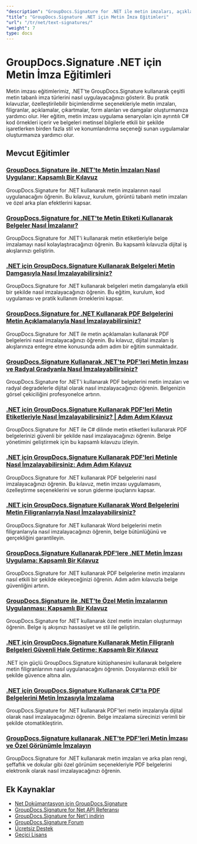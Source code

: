 ```yaml
---
"description": "GroupDocs.Signature for .NET ile metin imzaları, açıklamalar, filigranlar ve metin tabanlı belge işaretlemelerini uygulamaya yönelik adım adım eğitimler."
"title": "GroupDocs.Signature .NET için Metin İmza Eğitimleri"
"url": "/tr/net/text-signatures/"
"weight": 7
type: docs
---
```

# GroupDocs.Signature .NET için Metin İmza Eğitimleri

Metin imzası eğitimlerimiz, .NET'te GroupDocs.Signature kullanarak çeşitli metin tabanlı imza türlerini nasıl uygulayacağınızı gösterir. Bu pratik kılavuzlar, özelleştirilebilir biçimlendirme seçenekleriyle metin imzaları, filigranlar, açıklamalar, çıkartmalar, form alanları ve damgalar oluşturmanıza yardımcı olur. Her eğitim, metin imzası uygulama senaryoları için ayrıntılı C# kod örnekleri içerir ve belgeleri metinsel bilgilerle etkili bir şekilde işaretlerken birden fazla stil ve konumlandırma seçeneği sunan uygulamalar oluşturmanıza yardımcı olur.

## Mevcut Eğitimler

### [GroupDocs.Signature ile .NET'te Metin İmzaları Nasıl Uygulanır: Kapsamlı Bir Kılavuz](./master-text-signatures-dotnet-groupdocs-signature/)
GroupDocs.Signature for .NET kullanarak metin imzalarının nasıl uygulanacağını öğrenin. Bu kılavuz, kurulum, görüntü tabanlı metin imzaları ve özel arka plan efektlerini kapsar.

### [GroupDocs.Signature for .NET'te Metin Etiketi Kullanarak Belgeler Nasıl İmzalanır?](./sign-documents-text-sticker-groupdocs-signature-dotnet/)
GroupDocs.Signature for .NET'i kullanarak metin etiketleriyle belge imzalamayı nasıl kolaylaştıracağınızı öğrenin. Bu kapsamlı kılavuzla dijital iş akışlarınızı geliştirin.

### [.NET için GroupDocs.Signature Kullanarak Belgeleri Metin Damgasıyla Nasıl İmzalayabilirsiniz?](./sign-documents-text-stamp-groupdocs-signature-net/)
GroupDocs.Signature for .NET kullanarak belgeleri metin damgalarıyla etkili bir şekilde nasıl imzalayacağınızı öğrenin. Bu eğitim, kurulum, kod uygulaması ve pratik kullanım örneklerini kapsar.

### [GroupDocs.Signature for .NET Kullanarak PDF Belgelerini Metin Açıklamalarıyla Nasıl İmzalayabilirsiniz?](./sign-pdf-text-annotations-groupdocs-signature-net/)
GroupDocs.Signature for .NET ile metin açıklamaları kullanarak PDF belgelerini nasıl imzalayacağınızı öğrenin. Bu kılavuz, dijital imzaları iş akışlarınıza entegre etme konusunda adım adım bir eğitim sunmaktadır.

### [GroupDocs.Signature Kullanarak .NET'te PDF'leri Metin İmzası ve Radyal Gradyanla Nasıl İmzalayabilirsiniz?](./sign-pdf-text-radial-gradient-groupdocs-dotnet/)
GroupDocs.Signature for .NET'i kullanarak PDF belgelerini metin imzaları ve radyal degradelerle dijital olarak nasıl imzalayacağınızı öğrenin. Belgenizin görsel çekiciliğini profesyonelce artırın.

### [.NET için GroupDocs.Signature Kullanarak PDF'leri Metin Etiketleriyle Nasıl İmzalayabilirsiniz? | Adım Adım Kılavuz](./sign-pdfs-text-sticker-groupdocs-signature-net/)
GroupDocs.Signature for .NET ile C# dilinde metin etiketleri kullanarak PDF belgelerinizi güvenli bir şekilde nasıl imzalayacağınızı öğrenin. Belge yönetimini geliştirmek için bu kapsamlı kılavuzu izleyin.

### [.NET için GroupDocs.Signature Kullanarak PDF'leri Metinle Nasıl İmzalayabilirsiniz: Adım Adım Kılavuz](./sign-pdf-text-groupdocs-signature-net/)
GroupDocs.Signature for .NET kullanarak PDF belgelerini nasıl imzalayacağınızı öğrenin. Bu kılavuz, metin imzası uygulamasını, özelleştirme seçeneklerini ve sorun giderme ipuçlarını kapsar.

### [.NET için GroupDocs.Signature Kullanarak Word Belgelerini Metin Filigranlarıyla Nasıl İmzalayabilirsiniz?](./sign-word-documents-text-watermark-groupdocs-dotnet/)
GroupDocs.Signature for .NET kullanarak Word belgelerini metin filigranlarıyla nasıl imzalayacağınızı öğrenin, belge bütünlüğünü ve gerçekliğini garantileyin.

### [GroupDocs.Signature Kullanarak PDF'lere .NET Metin İmzası Uygulama: Kapsamlı Bir Kılavuz](./implement-net-text-signature-in-pdfs-groupdocs/)
GroupDocs.Signature for .NET kullanarak PDF belgelerine metin imzalarını nasıl etkili bir şekilde ekleyeceğinizi öğrenin. Adım adım kılavuzla belge güvenliğini artırın.

### [GroupDocs.Signature ile .NET'te Özel Metin İmzalarının Uygulanması: Kapsamlı Bir Kılavuz](./custom-text-signatures-groupdocs-dotnet/)
GroupDocs.Signature for .NET kullanarak özel metin imzaları oluşturmayı öğrenin. Belge iş akışınızı hassasiyet ve stil ile geliştirin.

### [.NET için GroupDocs.Signature Kullanarak Metin Filigranlı Belgeleri Güvenli Hale Getirme: Kapsamlı Bir Kılavuz](./groupdocs-signature-net-text-watermark/)
.NET için güçlü GroupDocs.Signature kütüphanesini kullanarak belgelere metin filigranlarının nasıl uygulanacağını öğrenin. Dosyalarınızı etkili bir şekilde güvence altına alın.

### [.NET için GroupDocs.Signature Kullanarak C#'ta PDF Belgelerini Metin İmzasıyla İmzalama](./sign-pdf-text-signature-csharp-groupdocs/)
GroupDocs.Signature for .NET kullanarak PDF'leri metin imzalarıyla dijital olarak nasıl imzalayacağınızı öğrenin. Belge imzalama sürecinizi verimli bir şekilde otomatikleştirin.

### [GroupDocs.Signature kullanarak .NET'te PDF'leri Metin İmzası ve Özel Görünümle İmzalayın](./sign-pdfs-text-signature-custom-appearance-dotnet/)
GroupDocs.Signature for .NET kullanarak metin imzaları ve arka plan rengi, şeffaflık ve dokular gibi özel görünüm seçenekleriyle PDF belgelerini elektronik olarak nasıl imzalayacağınızı öğrenin.

## Ek Kaynaklar

- [Net Dokümantasyon için GroupDocs.Signature](https://docs.groupdocs.com/signature/net/)
- [GroupDocs.Signature for Net API Referansı](https://reference.groupdocs.com/signature/net/)
- [GroupDocs.Signature for Net'i indirin](https://releases.groupdocs.com/signature/net/)
- [GroupDocs.Signature Forum](https://forum.groupdocs.com/c/signature)
- [Ücretsiz Destek](https://forum.groupdocs.com/)
- [Geçici Lisans](https://purchase.groupdocs.com/temporary-license/)